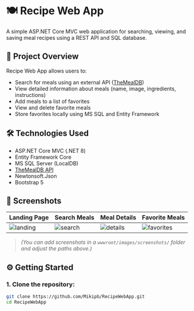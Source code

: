 # 🍽️ Recipe Web App

A simple ASP.NET Core MVC web application for searching, viewing, and saving meal recipes using a REST API and SQL database.

## 📌 Project Overview

Recipe Web App allows users to:

- Search for meals using an external API ([TheMealDB](https://www.themealdb.com/))
- View detailed information about meals (name, image, ingredients, instructions)
- Add meals to a list of favorites
- View and delete favorite meals
- Store favorites locally using MS SQL and Entity Framework

## 🛠️ Technologies Used

- ASP.NET Core MVC (.NET 8)
- Entity Framework Core
- MS SQL Server (LocalDB)
- [TheMealDB API](https://www.themealdb.com/api.php)
- Newtonsoft.Json
- Bootstrap 5

## 📸 Screenshots

| Landing Page | Search Meals | Meal Details | Favorite Meals |
|--------------|--------------|--------------|----------------|
| ![landing](file:///C:/Users/mihai/Desktop/pocetna.jpg) | ![search](file:///C:/Users/mihai/Desktop/search.jpg) | ![details](file:///C:/Users/mihai/Desktop/mealinfo.jpg) | ![favorites](file:///C:/Users/mihai/Desktop/favorites.jpg) |


> *(You can add screenshots in a `wwwroot/images/screenshots/` folder and adjust the paths above.)*

## ⚙️ Getting Started

### 1. Clone the repository:

```bash
git clone https://github.com/Mikipb/RecipeWebApp.git
cd RecipeWebApp
